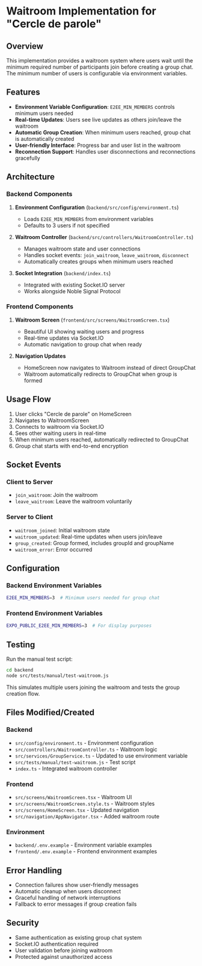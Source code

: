# Waitroom Implementation for "Cercle de parole"

## Overview

This implementation provides a waitroom system where users wait until the minimum required number of participants join before creating a group chat. The minimum number of users is configurable via environment variables.

## Features

- **Environment Variable Configuration**: `E2EE_MIN_MEMBERS` controls minimum users needed
- **Real-time Updates**: Users see live updates as others join/leave the waitroom
- **Automatic Group Creation**: When minimum users reached, group chat is automatically created
- **User-friendly Interface**: Progress bar and user list in the waitroom
- **Reconnection Support**: Handles user disconnections and reconnections gracefully

## Architecture

### Backend Components

1. **Environment Configuration** (`backend/src/config/environment.ts`)
   - Loads `E2EE_MIN_MEMBERS` from environment variables
   - Defaults to 3 users if not specified

2. **Waitroom Controller** (`backend/src/controllers/WaitroomController.ts`)
   - Manages waitroom state and user connections
   - Handles socket events: `join_waitroom`, `leave_waitroom`, `disconnect`
   - Automatically creates groups when minimum users reached

3. **Socket Integration** (`backend/index.ts`)
   - Integrated with existing Socket.IO server
   - Works alongside Noble Signal Protocol

### Frontend Components

1. **Waitroom Screen** (`frontend/src/screens/WaitroomScreen.tsx`)
   - Beautiful UI showing waiting users and progress
   - Real-time updates via Socket.IO
   - Automatic navigation to group chat when ready

2. **Navigation Updates**
   - HomeScreen now navigates to Waitroom instead of direct GroupChat
   - Waitroom automatically redirects to GroupChat when group is formed

## Usage Flow

1. User clicks "Cercle de parole" on HomeScreen
2. Navigates to WaitroomScreen
3. Connects to waitroom via Socket.IO
4. Sees other waiting users in real-time
5. When minimum users reached, automatically redirected to GroupChat
6. Group chat starts with end-to-end encryption

## Socket Events

### Client to Server
- `join_waitroom`: Join the waitroom
- `leave_waitroom`: Leave the waitroom voluntarily

### Server to Client
- `waitroom_joined`: Initial waitroom state
- `waitroom_updated`: Real-time updates when users join/leave
- `group_created`: Group formed, includes groupId and groupName
- `waitroom_error`: Error occurred

## Configuration

### Backend Environment Variables
```bash
E2EE_MIN_MEMBERS=3  # Minimum users needed for group chat
```

### Frontend Environment Variables
```bash
EXPO_PUBLIC_E2EE_MIN_MEMBERS=3  # For display purposes
```

## Testing

Run the manual test script:
```bash
cd backend
node src/tests/manual/test-waitroom.js
```

This simulates multiple users joining the waitroom and tests the group creation flow.

## Files Modified/Created

### Backend
- `src/config/environment.ts` - Environment configuration
- `src/controllers/WaitroomController.ts` - Waitroom logic
- `src/services/GroupService.ts` - Updated to use environment variable
- `src/tests/manual/test-waitroom.js` - Test script
- `index.ts` - Integrated waitroom controller

### Frontend
- `src/screens/WaitroomScreen.tsx` - Waitroom UI
- `src/screens/WaitroomScreen.style.ts` - Waitroom styles
- `src/screens/HomeScreen.tsx` - Updated navigation
- `src/navigation/AppNavigator.tsx` - Added waitroom route

### Environment
- `backend/.env.example` - Environment variable examples
- `frontend/.env.example` - Frontend environment examples

## Error Handling

- Connection failures show user-friendly messages
- Automatic cleanup when users disconnect
- Graceful handling of network interruptions
- Fallback to error messages if group creation fails

## Security

- Same authentication as existing group chat system
- Socket.IO authentication required
- User validation before joining waitroom
- Protected against unauthorized access 